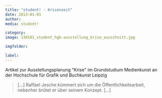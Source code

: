```yaml
---
title: "student! - Krisenzeit"
date: 2013-01-01
author: 
media: student!

category: 
image: 130101_student_hgb-ausstellung_krise_ausschnitt.jpg

imgfolder:

label:
---
```


Artikel zur Ausstellungsplanung "Krise" im Grundstudium Medienkunst an der Hochschule für Grafik und Buchkunst Leipzig

> [...] Raffael Jesche kümmert sich um die Öffentlichkeitsarbeit, nebenher brütet er über seinem Konzept. [...]